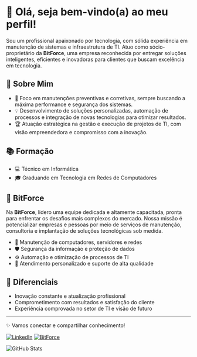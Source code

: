 # 👋 Olá, seja bem-vindo(a) ao meu perfil!

Sou um profissional apaixonado por tecnologia, com sólida experiência em manutenção de sistemas e infraestrutura de TI. Atuo como sócio-proprietário da **BitForce**, uma empresa reconhecida por entregar soluções inteligentes, eficientes e inovadoras para clientes que buscam excelência em tecnologia.

## 🚀 Sobre Mim

- 🎯 Foco em manutenções preventivas e corretivas, sempre buscando a máxima performance e segurança dos sistemas.
- 💡 Desenvolvimento de soluções personalizadas, automação de processos e integração de novas tecnologias para otimizar resultados.
- 🏆 Atuação estratégica na gestão e execução de projetos de TI, com visão empreendedora e compromisso com a inovação.

## 📚 Formação

- 💻 Técnico em Informática
- 🎓 Graduando em Tecnologia em Redes de Computadores

## 🏢 BitForce

Na **BitForce**, lidero uma equipe dedicada e altamente capacitada, pronta para enfrentar os desafios mais complexos do mercado. Nossa missão é potencializar empresas e pessoas por meio de serviços de manutenção, consultoria e implantação de soluções tecnológicas sob medida.

- 🔧 Manutenção de computadores, servidores e redes
- 🛡️ Segurança da informação e proteção de dados
- ⚙️ Automação e otimização de processos de TI
- 🤝 Atendimento personalizado e suporte de alta qualidade

## 🌟 Diferenciais

- Inovação constante e atualização profissional
- Comprometimento com resultados e satisfação do cliente
- Experiência comprovada no setor de TI e visão de futuro

---

✨ Vamos conectar e compartilhar conhecimento!

[![LinkedIn](https://img.shields.io/badge/LinkedIn-blue?logo=linkedin)](https://linkedin.com/in/seu-usuario) 
[![BitForce](https://img.shields.io/badge/BitForce-Empresa%20de%20TI-blueviolet)](https://bitforce.com.br)

![GitHub Stats](https://github-readme-stats.vercel.app/api?username=SEU_USUARIO&show_icons=true&theme=default)
